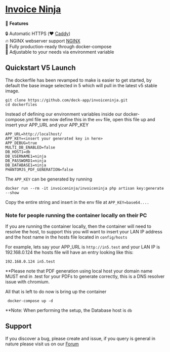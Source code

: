 # [Invoice Ninja](https://www.invoiceninja.com/) 

:crown: **Features**

:lock: Automatic HTTPS (:heart: [Caddy](https://caddyserver.com/))  
:fire: NGINX webserver support [NGINX](https://nginx.org/)  
:hammer: Fully production-ready through docker-compose  
:pencil: Adjustable to your needs via environment variable  

## Quickstart V5 Launch

The dockerfile has been revamped to make is easier to get started, by default the base image selected in 5 which will pull in the latest v5 stable image.

```
git clone https://github.com/deck-app/invoiceninja.git
cd dockerfiles
```

Instead of defining our environment variables inside our docker-compose.yml file we now define this in the ```env``` file, open this file up and insert your APP_URL and your APP_KEY

```
APP_URL=http://localhost/
APP_KEY=<insert your generated key in here>
APP_DEBUG=true
MULTI_DB_ENABLED=false
DB_HOST1=db
DB_USERNAME1=ninja
DB_PASSWORD1=ninja
DB_DATABASE1=ninja
PHANTOMJS_PDF_GENERATION=false
```

The ```APP_KEY``` can be generated by running

```
docker run --rm -it invoiceninja/invoiceninja php artisan key:generate --show
```

Copy the entire string and insert in the env file at ```APP_KEY=base64....```

### Note for people running the container locally on their PC ###

If you are running the container locally, then the container will need to resolve the host, to support this you will want to insert your LAN IP address and the host name in the hosts file located in ```config/hosts```

For example, lets say your APP_URL is ```http://in5.test``` and your LAN IP is 192.168.0.124 the hosts file will have an entry looking like this:


```192.168.0.124 in5.test```

**Please note that PDF generation using local host your domain name MUST end in .test for your PDFs to generate correctly, this is a DNS resolver issue with chromium.

All that is left to do now is bring up the container


``` docker-compose up -d```


**Note: When performing the setup, the Database host is ```db```

## Support

If you discover a bug, please create and issue, if you query is general in nature please visit us on our [Forum ](https://forum.invoiceninja.com/)



